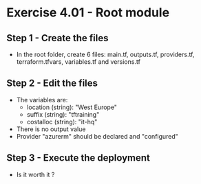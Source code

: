 # Exercise 4.01 - Root module

## Step 1 - Create the files

- In the root folder, create 6 files: main.tf, outputs.tf, providers.tf, terraform.tfvars, variables.tf and versions.tf

## Step 2 - Edit the files

- The variables are:
  - location (string): "West Europe"
  - suffix (string): "tftraining"
  - costalloc (string): "it-hq"
- There is no output value
- Provider "azurerm" should be declared and "configured"

## Step 3 - Execute the deployment

- Is it worth it ?
